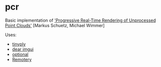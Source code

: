 # pcr

Basic implementation of ['Progressive Real-Time Rendering of Unprocessed Point Clouds'](https://www.cg.tuwien.ac.at/research/publications/2018/schuetz-2018-PPC/schuetz-2018-PPC-abstract.pdf) [Markus Schuetz, Michael Wimmer]

Uses:
- [tinyply](https://github.com/ddiakopoulos/tinyply)
- [dear imgui](https://github.com/ocornut/imgui)
- [optional](https://github.com/TartanLlama/optional)
- [Remotery](https://github.com/Celtoys/Remotery)
